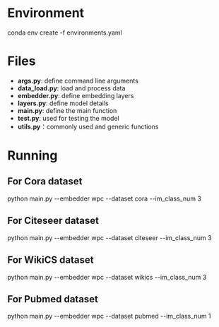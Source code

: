# Environment
conda env create -f environments.yaml

# Files
- **args.py**: define command line arguments
- **data_load.py**: load and process data
- **embedder.py**: define embedding layers
- **layers.py**: define model details
- **main.py**: define the main function
- **test.py**: used for testing the model
- **utils.py**：commonly used and generic functions
  
# Running
## For Cora dataset
python main.py --embedder wpc --dataset cora --im_class_num 3
## For Citeseer dataset
python main.py --embedder wpc --dataset citeseer --im_class_num 3
## For WikiCS dataset
python main.py --embedder wpc --dataset wikics --im_class_num 3
## For Pubmed dataset
python main.py --embedder wpc --dataset pubmed --im_class_num 1
